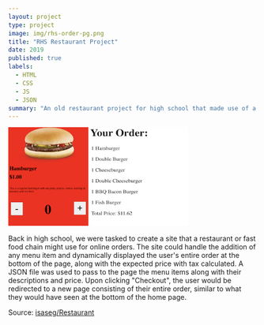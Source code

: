 ```yaml
---
layout: project
type: project
image: img/rhs-order-pg.png
title: "RHS Restaurant Project"
date: 2019
published: true
labels:
  - HTML
  - CSS
  - JS
  - JSON
summary: "An old restaurant project for high school that made use of a JSON file."
---
```


<img height="200px" class="img-thumbnail" src="../img/rhs-hamburger.png">
<img height="200px" class="img-thumbnail" src="../img/rhs-order-pg.png">

Back in high school, we were tasked to create a site that a restaurant or fast food chain might use for online orders. The site could handle the addition of any menu item and dynamically displayed the user's entire order at the bottom of the page, along with the expected price with tax calculated. A JSON file was used to pass to the page the menu items along with their descriptions and price. Upon clicking "Checkout", the user would be redirected to a new page consisting of their entire order, similar to what they would have seen at the bottom of the home page.

Source: <a href="https://github.com/isaseg/Restaurant-stuff"><i class="large github icon "></i>isaseg/Restaurant</a>
